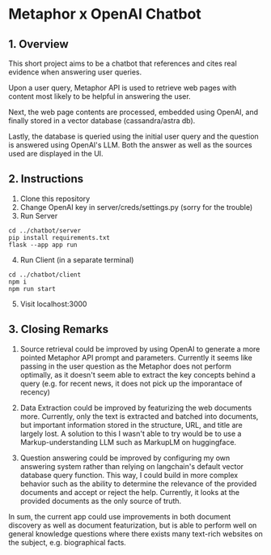 # Metaphor x OpenAI Chatbot

## 1. Overview 
This short project aims to be a chatbot that references and cites real evidence when answering user queries. 

Upon a user query, Metaphor API is used to retrieve web pages with content most likely to be helpful in answering the user. 

Next, the web page contents are processed, embedded using OpenAI, and finally stored in a vector database (cassandra/astra db). 

Lastly, the database is queried using the initial user query and the question is answered using OpenAI's LLM. Both the answer as well as the sources used are displayed in the UI.

## 2. Instructions
1. Clone this repository
2. Change OpenAI key in server/creds/settings.py (sorry for the trouble)
3. Run Server

~~~
cd ../chatbot/server
pip install requirements.txt
flask --app app run
~~~

4. Run Client (in a separate terminal)

~~~
cd ../chatbot/client
npm i
npm run start
~~~

5. Visit localhost:3000

## 3. Closing Remarks

1. Source retrieval could be improved by using OpenAI to generate a more pointed Metaphor API prompt and parameters. Currently it seems like passing in the user question as the Metaphor does not perform optimally, as it doesn't seem able to extract the key concepts behind a query (e.g. for recent news, it does not pick up the imporantace of recency)

2. Data Extraction could be improved by featurizing the web documents more. Currently, only the text is extracted and batched into documents, but important information stored in the structure, URL, and title are largely lost. A solution to this I wasn't able to try would be to use a Markup-understanding LLM such as MarkupLM on huggingface. 

3. Question answering could be improved by configuring my own answering system rather than relying on langchain's default vector database query function. This way, I could build in more complex behavior such as the ability to determine the relevance of the provided documents and accept or reject the help. Currently, it looks at the provided documents as the only source of truth. 

In sum, the current app could use improvements in both document discovery as well as document featurization, but is able to perform well on general knowledge questions where there exists many text-rich websites on the subject, e.g. biographical facts.



